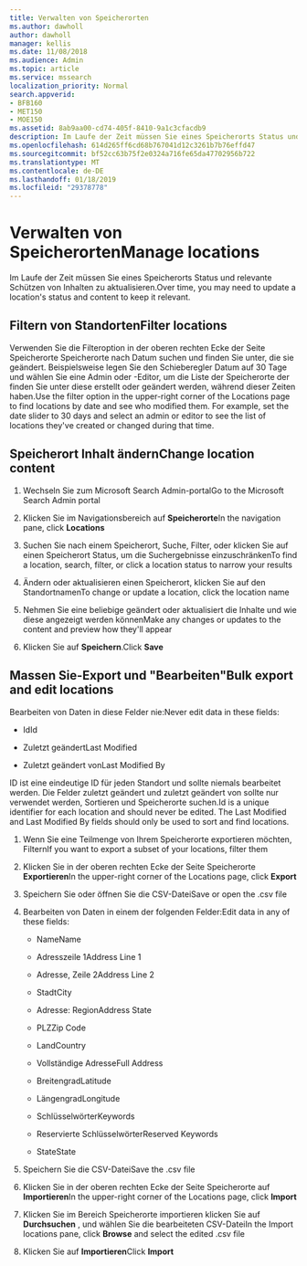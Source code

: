 ```yaml
---
title: Verwalten von Speicherorten
ms.author: dawholl
author: dawholl
manager: kellis
ms.date: 11/08/2018
ms.audience: Admin
ms.topic: article
ms.service: mssearch
localization_priority: Normal
search.appverid:
- BFB160
- MET150
- MOE150
ms.assetid: 8ab9aa00-cd74-405f-8410-9a1c3cfacdb9
description: Im Laufe der Zeit müssen Sie eines Speicherorts Status und relevante Schützen von Inhalten zu aktualisieren.
ms.openlocfilehash: 614d265ff6cd68b767041d12c3261b7b76effd47
ms.sourcegitcommit: bf52cc63b75f2e0324a716fe65da47702956b722
ms.translationtype: MT
ms.contentlocale: de-DE
ms.lasthandoff: 01/18/2019
ms.locfileid: "29378778"
---
```

# <a name="manage-locations"></a><span data-ttu-id="d3a31-103">Verwalten von Speicherorten</span><span class="sxs-lookup"><span data-stu-id="d3a31-103">Manage locations</span></span>

<span data-ttu-id="d3a31-104">Im Laufe der Zeit müssen Sie eines Speicherorts Status und relevante Schützen von Inhalten zu aktualisieren.</span><span class="sxs-lookup"><span data-stu-id="d3a31-104">Over time, you may need to update a location's status and content to keep it relevant.</span></span> 
  
## <a name="filter-locations"></a><span data-ttu-id="d3a31-105">Filtern von Standorten</span><span class="sxs-lookup"><span data-stu-id="d3a31-105">Filter locations</span></span>

<span data-ttu-id="d3a31-p101">Verwenden Sie die Filteroption in der oberen rechten Ecke der Seite Speicherorte Speicherorte nach Datum suchen und finden Sie unter, die sie geändert. Beispielsweise legen Sie den Schieberegler Datum auf 30 Tage und wählen Sie eine Admin oder -Editor, um die Liste der Speicherorte der finden Sie unter diese erstellt oder geändert werden, während dieser Zeiten haben.</span><span class="sxs-lookup"><span data-stu-id="d3a31-p101">Use the filter option in the upper-right corner of the Locations page to find locations by date and see who modified them. For example, set the date slider to 30 days and select an admin or editor to see the list of locations they've created or changed during that time.</span></span>
  
## <a name="change-location-content"></a><span data-ttu-id="d3a31-108">Speicherort Inhalt ändern</span><span class="sxs-lookup"><span data-stu-id="d3a31-108">Change location content</span></span>

1. <span data-ttu-id="d3a31-109">Wechseln Sie zum Microsoft Search Admin-portal</span><span class="sxs-lookup"><span data-stu-id="d3a31-109">Go to the Microsoft Search Admin portal</span></span>
    
2. <span data-ttu-id="d3a31-110">Klicken Sie im Navigationsbereich auf **Speicherorte**</span><span class="sxs-lookup"><span data-stu-id="d3a31-110">In the navigation pane, click **Locations**</span></span>
    
3. <span data-ttu-id="d3a31-111">Suchen Sie nach einem Speicherort, Suche, Filter, oder klicken Sie auf einen Speicherort Status, um die Suchergebnisse einzuschränken</span><span class="sxs-lookup"><span data-stu-id="d3a31-111">To find a location, search, filter, or click a location status to narrow your results</span></span>
    
4. <span data-ttu-id="d3a31-112">Ändern oder aktualisieren einen Speicherort, klicken Sie auf den Standortnamen</span><span class="sxs-lookup"><span data-stu-id="d3a31-112">To change or update a location, click the location name</span></span>
    
5. <span data-ttu-id="d3a31-113">Nehmen Sie eine beliebige geändert oder aktualisiert die Inhalte und wie diese angezeigt werden können</span><span class="sxs-lookup"><span data-stu-id="d3a31-113">Make any changes or updates to the content and preview how they'll appear</span></span> 
    
6. <span data-ttu-id="d3a31-114">Klicken Sie auf **Speichern**.</span><span class="sxs-lookup"><span data-stu-id="d3a31-114">Click **Save**</span></span>
    
## <a name="bulk-export-and-edit-locations"></a><span data-ttu-id="d3a31-115">Massen Sie-Export und "Bearbeiten"</span><span class="sxs-lookup"><span data-stu-id="d3a31-115">Bulk export and edit locations</span></span>

<span data-ttu-id="d3a31-116">Bearbeiten von Daten in diese Felder nie:</span><span class="sxs-lookup"><span data-stu-id="d3a31-116">Never edit data in these fields:</span></span>
  
- <span data-ttu-id="d3a31-117">Id</span><span class="sxs-lookup"><span data-stu-id="d3a31-117">Id</span></span>
    
- <span data-ttu-id="d3a31-118">Zuletzt geändert</span><span class="sxs-lookup"><span data-stu-id="d3a31-118">Last Modified</span></span>
    
- <span data-ttu-id="d3a31-119">Zuletzt geändert von</span><span class="sxs-lookup"><span data-stu-id="d3a31-119">Last Modified By</span></span>
    
<span data-ttu-id="d3a31-p102">ID ist eine eindeutige ID für jeden Standort und sollte niemals bearbeitet werden. Die Felder zuletzt geändert und zuletzt geändert von sollte nur verwendet werden, Sortieren und Speicherorte suchen.</span><span class="sxs-lookup"><span data-stu-id="d3a31-p102">Id is a unique identifier for each location and should never be edited. The Last Modified and Last Modified By fields should only be used to sort and find locations.</span></span>
  
1. <span data-ttu-id="d3a31-122">Wenn Sie eine Teilmenge von Ihrem Speicherorte exportieren möchten, Filtern</span><span class="sxs-lookup"><span data-stu-id="d3a31-122">If you want to export a subset of your locations, filter them</span></span>
    
2. <span data-ttu-id="d3a31-123">Klicken Sie in der oberen rechten Ecke der Seite Speicherorte **Exportieren**</span><span class="sxs-lookup"><span data-stu-id="d3a31-123">In the upper-right corner of the Locations page, click **Export**</span></span>
    
3. <span data-ttu-id="d3a31-124">Speichern Sie oder öffnen Sie die CSV-Datei</span><span class="sxs-lookup"><span data-stu-id="d3a31-124">Save or open the .csv file</span></span>
    
4. <span data-ttu-id="d3a31-125">Bearbeiten von Daten in einem der folgenden Felder:</span><span class="sxs-lookup"><span data-stu-id="d3a31-125">Edit data in any of these fields:</span></span>
    
   - <span data-ttu-id="d3a31-126">Name</span><span class="sxs-lookup"><span data-stu-id="d3a31-126">Name</span></span>
    
   - <span data-ttu-id="d3a31-127">Adresszeile 1</span><span class="sxs-lookup"><span data-stu-id="d3a31-127">Address Line 1</span></span>
    
   - <span data-ttu-id="d3a31-128">Adresse, Zeile 2</span><span class="sxs-lookup"><span data-stu-id="d3a31-128">Address Line 2</span></span>
    
   - <span data-ttu-id="d3a31-129">Stadt</span><span class="sxs-lookup"><span data-stu-id="d3a31-129">City</span></span>
    
   - <span data-ttu-id="d3a31-130">Adresse: Region</span><span class="sxs-lookup"><span data-stu-id="d3a31-130">Address State</span></span>
    
   - <span data-ttu-id="d3a31-131">PLZ</span><span class="sxs-lookup"><span data-stu-id="d3a31-131">Zip Code</span></span>
    
   - <span data-ttu-id="d3a31-132">Land</span><span class="sxs-lookup"><span data-stu-id="d3a31-132">Country</span></span>
    
   - <span data-ttu-id="d3a31-133">Vollständige Adresse</span><span class="sxs-lookup"><span data-stu-id="d3a31-133">Full Address</span></span>
    
   - <span data-ttu-id="d3a31-134">Breitengrad</span><span class="sxs-lookup"><span data-stu-id="d3a31-134">Latitude</span></span>
    
   - <span data-ttu-id="d3a31-135">Längengrad</span><span class="sxs-lookup"><span data-stu-id="d3a31-135">Longitude</span></span>
    
   - <span data-ttu-id="d3a31-136">Schlüsselwörter</span><span class="sxs-lookup"><span data-stu-id="d3a31-136">Keywords</span></span>
    
   - <span data-ttu-id="d3a31-137">Reservierte Schlüsselwörter</span><span class="sxs-lookup"><span data-stu-id="d3a31-137">Reserved Keywords</span></span>
    
   - <span data-ttu-id="d3a31-138">State</span><span class="sxs-lookup"><span data-stu-id="d3a31-138">State</span></span>
    
5. <span data-ttu-id="d3a31-139">Speichern Sie die CSV-Datei</span><span class="sxs-lookup"><span data-stu-id="d3a31-139">Save the .csv file</span></span>
    
6. <span data-ttu-id="d3a31-140">Klicken Sie in der oberen rechten Ecke der Seite Speicherorte auf **Importieren**</span><span class="sxs-lookup"><span data-stu-id="d3a31-140">In the upper-right corner of the Locations page, click **Import**</span></span>
    
7. <span data-ttu-id="d3a31-141">Klicken Sie im Bereich Speicherorte importieren klicken Sie auf **Durchsuchen** , und wählen Sie die bearbeiteten CSV-Datei</span><span class="sxs-lookup"><span data-stu-id="d3a31-141">In the Import locations pane, click **Browse** and select the edited .csv file</span></span> 
    
8. <span data-ttu-id="d3a31-142">Klicken Sie auf **Importieren**</span><span class="sxs-lookup"><span data-stu-id="d3a31-142">Click **Import**</span></span>

  

